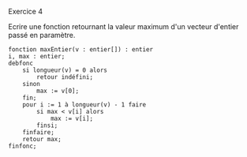 Exercice 4

Ecrire une fonction retournant la valeur maximum d'un vecteur d'entier passé en paramètre.

```
fonction maxEntier(v : entier[]) : entier
i, max : entier;
debfonc
	si longueur(v) = 0 alors
		retour indéfini;
	sinon 
		max := v[0];
	fin;
	pour i := 1 à longueur(v) - 1 faire
		si max < v[i] alors 
			max := v[i];
		finsi;
	finfaire;
	retour max;
finfonc;
```